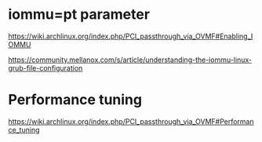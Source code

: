# iommu=pt parameter
https://wiki.archlinux.org/index.php/PCI_passthrough_via_OVMF#Enabling_IOMMU

https://community.mellanox.com/s/article/understanding-the-iommu-linux-grub-file-configuration


# Performance tuning
https://wiki.archlinux.org/index.php/PCI_passthrough_via_OVMF#Performance_tuning
